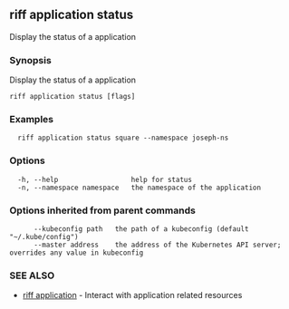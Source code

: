 ## riff application status

Display the status of a application

### Synopsis

Display the status of a application

```
riff application status [flags]
```

### Examples

```
  riff application status square --namespace joseph-ns
```

### Options

```
  -h, --help                  help for status
  -n, --namespace namespace   the namespace of the application
```

### Options inherited from parent commands

```
      --kubeconfig path   the path of a kubeconfig (default "~/.kube/config")
      --master address    the address of the Kubernetes API server; overrides any value in kubeconfig
```

### SEE ALSO

* [riff application](riff_application.md)	 - Interact with application related resources

